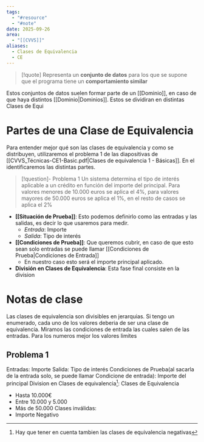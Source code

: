 ```yaml
---
tags:
  - "#resource"
  - "#note"
date: 2025-09-26
area:
  - "[[CVVS]]"
aliases:
  - Clases de Equivalencia
  - CE
---
```

> [!quote]
> Representa un **conjunto de datos** para los que se supone que el programa tiene un **comportamiento similar**

Estos conjuntos de datos suelen formar parte de un [[Dominio]], en caso de que haya distintos [[Dominio|Dominios]]. Estos se dividiran en distintas Clases de Equi
# Partes de una Clase de Equivalencia
Para entender mejor qué son las clases de equivalencia y como se distribuyen, utilizaremos el problema 1 de las diapositivas de [[CVVS_Técnicas-CE1-Basic.pdf|Clases de equivalencia 1 - Básicas]]. En el identificaremos las distintas partes.
> [!question]- Problema 1
> Un sistema determina el tipo de interés aplicable a un crédito en función del importe del principal. Para valores menores de 10.000 euros se aplica el 4%, para valores mayores de 50.000 euros se aplica el 1%, en el resto de casos se aplica el 2%

- **[[Situación de Prueba]]**: Esto podemos definirlo como las entradas y las salidas,  es decir lo que usaremos para medir.
	- *Entrada*: Importe
	- *Salida*: Tipo de interés
- **[[Condiciones de Prueba]]**: Que queremos cubrir, en caso de que esto sean solo entradas se puede llamar [[Condiciones de Prueba|Condiciones de Entrada]]
	- En nuestro caso esto será el importe principal aplicado.
- **División en Clases de Equivalencia**: Esta fase final consiste en la division
# Notas de clase
Las clases de equivalencia son divisibles en jerarquias.
Si tengo un enumerado, cada uno de los valores deberia de ser una clase de equivalencia.
Miramos las condiciones de entrada las cuales salen de las entradas. Para los numeros mejor los valores limites


## Problema 1
Entradas:
Importe
Salida:
Tipo de interés
Condiciones de Prueba(al sacarla de la entrada solo, se puede llamar Condicione de entrada):
Importe del principal
Division en Clases de equivalencia[^1]:
Clases de Equivalencia
- Hasta 10.000€
- Entre 10.000 y 5.000
- Más de 50.000
Clases inválidas:
- Importe Negativo


[^1]: Hay que tener en cuenta tambien las clases de equivalencia negativas